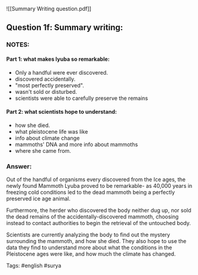 ![[Summary Writing question.pdf]]

## Question 1f: Summary writing:
### NOTES: 
#### Part 1: what makes lyuba so remarkable:
- Only a handful were ever discovered.
- discovered accidentally.
- "most perfectly preserved".
- wasn't sold or disturbed.
- scientists were able to carefully preserve the remains

#### Part 2: what scientists hope to understand:
- how she died.
- what pleistocene life was like
- info about climate change
- mammoths' DNA and more info about mammoths
- where she came from.

### Answer:

Out of the handful of organisms every discovered from the Ice ages, the newly found Mammoth Lyuba proved to be remarkable- as 40,000 years in freezing cold conditions led to the dead mammoth being a perfectly preserved ice age animal.

Furthermore, the herder who discovered the body neither dug up, nor sold the dead remains of the accidentally-discovered mammoth, choosing instead to contact authorities to begin the retrieval of the untouched body.

Scientists are currently analyzing the body to find out the mystery surrounding the mammoth, and how she died. They also hope to use the data they find to understand more about what the conditions in the Pleistocene ages were like, and how much the climate has changed.

Tags: #english #surya